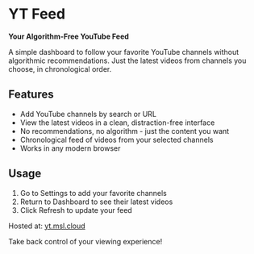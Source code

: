 # YT Feed

**Your Algorithm-Free YouTube Feed**

A simple dashboard to follow your favorite YouTube channels without algorithmic recommendations. Just the latest videos from channels you choose, in chronological order.

## Features

- Add YouTube channels by search or URL
- View the latest videos in a clean, distraction-free interface
- No recommendations, no algorithm - just the content you want
- Chronological feed of videos from your selected channels
- Works in any modern browser

## Usage

1. Go to Settings to add your favorite channels
2. Return to Dashboard to see their latest videos
3. Click Refresh to update your feed

Hosted at: [yt.msl.cloud](https://yt.msl.cloud)

Take back control of your viewing experience!
